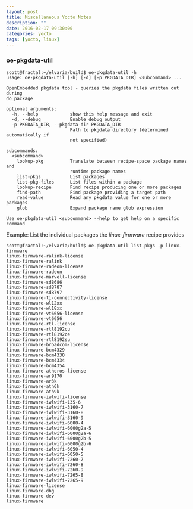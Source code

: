 ```yaml
---
layout: post
title: Miscellaneous Yocto Notes
description: ""
date: 2016-02-17 09:30:00
categories: yocto 
tags: [yocto, linux]
---
```


### oe-pkgdata-util

    scott@fractal:~/elvaria/build$ oe-pkgdata-util -h
    usage: oe-pkgdata-util [-h] [-d] [-p PKGDATA_DIR] <subcommand> ...
    
    OpenEmbedded pkgdata tool - queries the pkgdata files written out during
    do_package
    
    optional arguments:
      -h, --help            show this help message and exit
      -d, --debug           Enable debug output
      -p PKGDATA_DIR, --pkgdata-dir PKGDATA_DIR
                            Path to pkgdata directory (determined automatically if
                            not specified)
    
    subcommands:
      <subcommand>
        lookup-pkg          Translate between recipe-space package names and
                            runtime package names
        list-pkgs           List packages
        list-pkg-files      List files within a package
        lookup-recipe       Find recipe producing one or more packages
        find-path           Find package providing a target path
        read-value          Read any pkgdata value for one or more packages
        glob                Expand package name glob expression
    
    Use oe-pkgdata-util <subcommand> --help to get help on a specific command


Example: List the individual packages the *linux-firmware* recipe provides

    scott@fractal:~/elvaria/build$ oe-pkgdata-util list-pkgs -p linux-firmware
    linux-firmware-ralink-license
    linux-firmware-ralink
    linux-firmware-radeon-license
    linux-firmware-radeon
    linux-firmware-marvell-license
    linux-firmware-sd8686
    linux-firmware-sd8787
    linux-firmware-sd8797
    linux-firmware-ti-connectivity-license
    linux-firmware-wl12xx
    linux-firmware-wl18xx
    linux-firmware-vt6656-license
    linux-firmware-vt6656
    linux-firmware-rtl-license
    linux-firmware-rtl8192cu
    linux-firmware-rtl8192ce
    linux-firmware-rtl8192su
    linux-firmware-broadcom-license
    linux-firmware-bcm4329
    linux-firmware-bcm4330
    linux-firmware-bcm4334
    linux-firmware-bcm4354
    linux-firmware-atheros-license
    linux-firmware-ar9170
    linux-firmware-ar3k
    linux-firmware-ath6k
    linux-firmware-ath9k
    linux-firmware-iwlwifi-license
    linux-firmware-iwlwifi-135-6
    linux-firmware-iwlwifi-3160-7
    linux-firmware-iwlwifi-3160-8
    linux-firmware-iwlwifi-3160-9
    linux-firmware-iwlwifi-6000-4
    linux-firmware-iwlwifi-6000g2a-5
    linux-firmware-iwlwifi-6000g2a-6
    linux-firmware-iwlwifi-6000g2b-5
    linux-firmware-iwlwifi-6000g2b-6
    linux-firmware-iwlwifi-6050-4
    linux-firmware-iwlwifi-6050-5
    linux-firmware-iwlwifi-7260-7
    linux-firmware-iwlwifi-7260-8
    linux-firmware-iwlwifi-7260-9
    linux-firmware-iwlwifi-7265-8
    linux-firmware-iwlwifi-7265-9
    linux-firmware-license
    linux-firmware-dbg
    linux-firmware-dev
    linux-firmware

